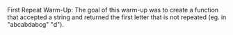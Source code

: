 First Repeat Warm-Up:
    The goal of this warm-up was to create a function that accepted a string and returned the first letter that is not repeated (eg. in "abcabdabcg" "d").
